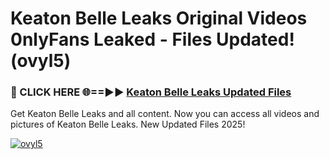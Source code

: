 # Keaton Belle Leaks Original Videos 0nlyFans Leaked - Files Updated! (ovyl5)

<h3>🔴 CLICK HERE 🌐==►► <a href="https://tinyurl.com/ms9xzufz" rel="nofollow">Keaton Belle Leaks Updated Files</a></h3>

Get Keaton Belle Leaks and all content. Now you can access all videos and pictures of Keaton Belle Leaks. New Updated Files 2025!

[![ovyl5](https://i.imgur.com/ppqm5kG.gif)](https://tinyurl.com/ms9xzufz)
